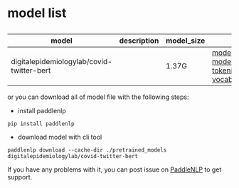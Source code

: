 #  model list

##  

| model  | description | model_size  | download         |
| --- | --- | --- | --- |
|digitalepidemiologylab/covid-twitter-bert|  | 1.37G | [model_config.json](https://bj.bcebos.com/paddlenlp/models/community/digitalepidemiologylab/covid-twitter-bert/model_config.json)<br>[model_state.pdparams](https://bj.bcebos.com/paddlenlp/models/community/digitalepidemiologylab/covid-twitter-bert/model_state.pdparams)<br>[tokenizer_config.json](https://bj.bcebos.com/paddlenlp/models/community/digitalepidemiologylab/covid-twitter-bert/tokenizer_config.json)<br>[vocab.txt](https://bj.bcebos.com/paddlenlp/models/community/digitalepidemiologylab/covid-twitter-bert/vocab.txt) |

or you can download all of model file with the following steps:

* install paddlenlp

```shell
pip install paddlenlp
```

* download model with cli tool

```shell
paddlenlp download --cache-dir ./pretrained_models digitalepidemiologylab/covid-twitter-bert
```

If you have any problems with it, you can post issue on [PaddleNLP](https://github.com/PaddlePaddle/PaddleNLP) to get support.
